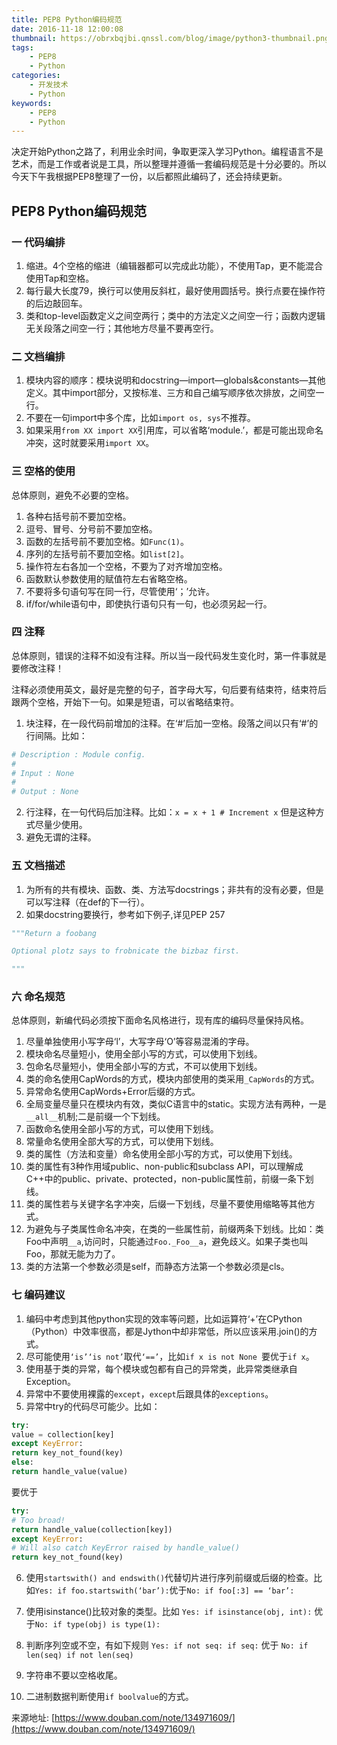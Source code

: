 ```yaml
---
title: PEP8 Python编码规范
date: 2016-11-18 12:00:08
thumbnail: https://obrxbqjbi.qnssl.com/blog/image/python3-thumbnail.png
tags:
	- PEP8
	- Python
categories:
	- 开发技术
	- Python
keywords:
	- PEP8
	- Python
---
```

决定开始Python之路了，利用业余时间，争取更深入学习Python。编程语言不是艺术，而是工作或者说是工具，所以整理并遵循一套编码规范是十分必要的。所以今天下午我根据PEP8整理了一份，以后都照此编码了，还会持续更新。

## PEP8 Python编码规范

### 一 代码编排
1. 缩进。4个空格的缩进（编辑器都可以完成此功能），不使用Tap，更不能混合使用Tap和空格。
2. 每行最大长度79，换行可以使用反斜杠，最好使用圆括号。换行点要在操作符的后边敲回车。
3. 类和top-level函数定义之间空两行；类中的方法定义之间空一行；函数内逻辑无关段落之间空一行；其他地方尽量不要再空行。

### 二 文档编排
1. 模块内容的顺序：模块说明和docstring—import—globals&constants—其他定义。其中import部分，又按标准、三方和自己编写顺序依次排放，之间空一行。
2. 不要在一句import中多个库，比如`import os, sys`不推荐。
3. 如果采用`from XX import XX`引用库，可以省略‘module.’，都是可能出现命名冲突，这时就要采用`import XX`。

### 三 空格的使用
总体原则，避免不必要的空格。

1. 各种右括号前不要加空格。
2. 逗号、冒号、分号前不要加空格。
3. 函数的左括号前不要加空格。如`Func(1)`。
4. 序列的左括号前不要加空格。如`list[2]`。
5. 操作符左右各加一个空格，不要为了对齐增加空格。
6. 函数默认参数使用的赋值符左右省略空格。
7. 不要将多句语句写在同一行，尽管使用‘；’允许。
8. if/for/while语句中，即使执行语句只有一句，也必须另起一行。

### 四 注释
总体原则，错误的注释不如没有注释。所以当一段代码发生变化时，第一件事就是要修改注释！

注释必须使用英文，最好是完整的句子，首字母大写，句后要有结束符，结束符后跟两个空格，开始下一句。如果是短语，可以省略结束符。

1. 块注释，在一段代码前增加的注释。在‘#’后加一空格。段落之间以只有‘#’的行间隔。比如：

``` python
# Description : Module config.
# 
# Input : None
#
# Output : None
```

2. 行注释，在一句代码后加注释。比如：`x = x + 1 # Increment x`
但是这种方式尽量少使用。
3. 避免无谓的注释。

### 五 文档描述
1. 为所有的共有模块、函数、类、方法写docstrings；非共有的没有必要，但是可以写注释（在def的下一行）。
2. 如果docstring要换行，参考如下例子,详见PEP 257

``` python
"""Return a foobang

Optional plotz says to frobnicate the bizbaz first.

"""
```

### 六 命名规范
总体原则，新编代码必须按下面命名风格进行，现有库的编码尽量保持风格。

1. 尽量单独使用小写字母‘l’，大写字母‘O’等容易混淆的字母。
2. 模块命名尽量短小，使用全部小写的方式，可以使用下划线。
3. 包命名尽量短小，使用全部小写的方式，不可以使用下划线。
4. 类的命名使用CapWords的方式，模块内部使用的类采用`_CapWords`的方式。
5. 异常命名使用CapWords+Error后缀的方式。
6. 全局变量尽量只在模块内有效，类似C语言中的static。实现方法有两种，一是`__all__`机制;二是前缀一个下划线。
7. 函数命名使用全部小写的方式，可以使用下划线。
8. 常量命名使用全部大写的方式，可以使用下划线。
9. 类的属性（方法和变量）命名使用全部小写的方式，可以使用下划线。
10. 类的属性有3种作用域public、non-public和subclass API，可以理解成C++中的public、private、protected，non-public属性前，前缀一条下划线。
11. 类的属性若与关键字名字冲突，后缀一下划线，尽量不要使用缩略等其他方式。
12. 为避免与子类属性命名冲突，在类的一些属性前，前缀两条下划线。比如：类Foo中声明`__a`,访问时，只能通过`Foo._Foo__a`，避免歧义。如果子类也叫Foo，那就无能为力了。
13. 类的方法第一个参数必须是self，而静态方法第一个参数必须是cls。

### 七 编码建议
1. 编码中考虑到其他python实现的效率等问题，比如运算符‘+’在CPython（Python）中效率很高，都是Jython中却非常低，所以应该采用.join()的方式。
2. 尽可能使用`‘is’‘is not’`取代`‘==’`，比如`if x is not None `要优于`if x`。
3. 使用基于类的异常，每个模块或包都有自己的异常类，此异常类继承自Exception。
4. 异常中不要使用裸露的`except`，`except`后跟具体的`exceptions`。
5. 异常中try的代码尽可能少。比如：

``` python
try:
value = collection[key]
except KeyError:
return key_not_found(key)
else:
return handle_value(value)
```
要优于

``` python
try:
# Too broad!
return handle_value(collection[key])
except KeyError:
# Will also catch KeyError raised by handle_value()
return key_not_found(key)
```

6. 使用`startswith() and endswith()`代替切片进行序列前缀或后缀的检查。比如`Yes: if foo.startswith(‘bar’):`优于`No: if foo[:3] == ‘bar’:`

7. 使用isinstance()比较对象的类型。比如
`Yes: if isinstance(obj, int):` 优于`No: if type(obj) is type(1):`
8. 判断序列空或不空，有如下规则
`Yes: if not seq:
if seq:`
优于
`No: if len(seq)
if not len(seq)`
9. 字符串不要以空格收尾。
10. 二进制数据判断使用`if boolvalue`的方式。

来源地址: [https://www.douban.com/note/134971609/](https://www.douban.com/note/134971609/)